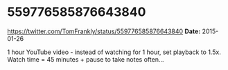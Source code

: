# 559776585876643840
https://twitter.com/TomFrankly/status/559776585876643840
**Date:** 2015-01-26

1 hour YouTube video - instead of watching for 1 hour, set playback to 1.5x. Watch time = 45 minutes + pause to take notes often…
